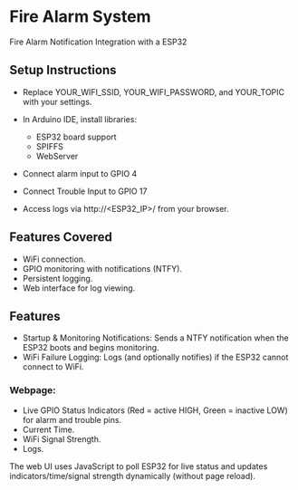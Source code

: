 # Fire Alarm System
Fire Alarm Notification Integration with a ESP32

## Setup Instructions
- Replace YOUR_WIFI_SSID, YOUR_WIFI_PASSWORD, and YOUR_TOPIC with your settings.

- In Arduino IDE, install libraries:
  - ESP32 board support
  - SPIFFS
  - WebServer

- Connect alarm input to GPIO 4  
- Connect Trouble Input to GPIO 17    
- Access logs via http://<ESP32_IP>/ from your browser.

## Features Covered
- WiFi connection.
- GPIO monitoring with notifications (NTFY).
- Persistent logging.
- Web interface for log viewing.

## Features
- Startup & Monitoring Notifications: Sends a NTFY notification when the ESP32 boots and begins monitoring.
- WiFi Failure Logging: Logs (and optionally notifies) if the ESP32 cannot connect to WiFi.
### Webpage:
- Live GPIO Status Indicators (Red = active HIGH, Green = inactive LOW) for alarm and trouble pins.
- Current Time.
- WiFi Signal Strength.
- Logs.  

The web UI uses JavaScript to poll ESP32 for live status and updates indicators/time/signal strength dynamically (without page reload).
